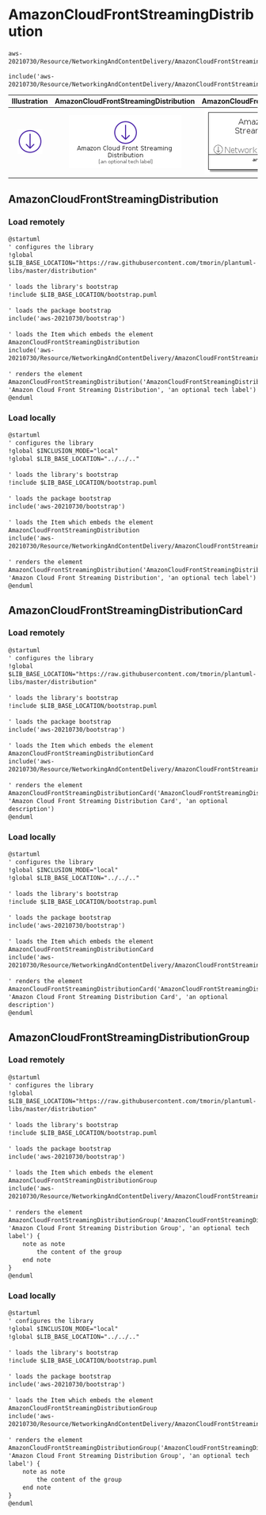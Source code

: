 # AmazonCloudFrontStreamingDistribution


```text
aws-20210730/Resource/NetworkingAndContentDelivery/AmazonCloudFrontStreamingDistribution
```

```text
include('aws-20210730/Resource/NetworkingAndContentDelivery/AmazonCloudFrontStreamingDistribution')
```



| Illustration | AmazonCloudFrontStreamingDistribution | AmazonCloudFrontStreamingDistributionCard | AmazonCloudFrontStreamingDistributionGroup |
| :---: | :---: | :---: | :---: |
| ![illustration for Illustration](../../../aws-20210730/Resource/NetworkingAndContentDelivery/AmazonCloudFrontStreamingDistribution.png) | ![illustration for AmazonCloudFrontStreamingDistribution](../../../aws-20210730/Resource/NetworkingAndContentDelivery/AmazonCloudFrontStreamingDistribution.Local.png) | ![illustration for AmazonCloudFrontStreamingDistributionCard](../../../aws-20210730/Resource/NetworkingAndContentDelivery/AmazonCloudFrontStreamingDistributionCard.Local.png) | ![illustration for AmazonCloudFrontStreamingDistributionGroup](../../../aws-20210730/Resource/NetworkingAndContentDelivery/AmazonCloudFrontStreamingDistributionGroup.Local.png) |




## AmazonCloudFrontStreamingDistribution

### Load remotely
```plantuml
@startuml
' configures the library
!global $LIB_BASE_LOCATION="https://raw.githubusercontent.com/tmorin/plantuml-libs/master/distribution"

' loads the library's bootstrap
!include $LIB_BASE_LOCATION/bootstrap.puml

' loads the package bootstrap
include('aws-20210730/bootstrap')

' loads the Item which embeds the element AmazonCloudFrontStreamingDistribution
include('aws-20210730/Resource/NetworkingAndContentDelivery/AmazonCloudFrontStreamingDistribution')

' renders the element
AmazonCloudFrontStreamingDistribution('AmazonCloudFrontStreamingDistribution', 'Amazon Cloud Front Streaming Distribution', 'an optional tech label')
@enduml
```

### Load locally
```plantuml
@startuml
' configures the library
!global $INCLUSION_MODE="local"
!global $LIB_BASE_LOCATION="../../.."

' loads the library's bootstrap
!include $LIB_BASE_LOCATION/bootstrap.puml

' loads the package bootstrap
include('aws-20210730/bootstrap')

' loads the Item which embeds the element AmazonCloudFrontStreamingDistribution
include('aws-20210730/Resource/NetworkingAndContentDelivery/AmazonCloudFrontStreamingDistribution')

' renders the element
AmazonCloudFrontStreamingDistribution('AmazonCloudFrontStreamingDistribution', 'Amazon Cloud Front Streaming Distribution', 'an optional tech label')
@enduml
```

## AmazonCloudFrontStreamingDistributionCard

### Load remotely
```plantuml
@startuml
' configures the library
!global $LIB_BASE_LOCATION="https://raw.githubusercontent.com/tmorin/plantuml-libs/master/distribution"

' loads the library's bootstrap
!include $LIB_BASE_LOCATION/bootstrap.puml

' loads the package bootstrap
include('aws-20210730/bootstrap')

' loads the Item which embeds the element AmazonCloudFrontStreamingDistributionCard
include('aws-20210730/Resource/NetworkingAndContentDelivery/AmazonCloudFrontStreamingDistribution')

' renders the element
AmazonCloudFrontStreamingDistributionCard('AmazonCloudFrontStreamingDistributionCard', 'Amazon Cloud Front Streaming Distribution Card', 'an optional description')
@enduml
```

### Load locally
```plantuml
@startuml
' configures the library
!global $INCLUSION_MODE="local"
!global $LIB_BASE_LOCATION="../../.."

' loads the library's bootstrap
!include $LIB_BASE_LOCATION/bootstrap.puml

' loads the package bootstrap
include('aws-20210730/bootstrap')

' loads the Item which embeds the element AmazonCloudFrontStreamingDistributionCard
include('aws-20210730/Resource/NetworkingAndContentDelivery/AmazonCloudFrontStreamingDistribution')

' renders the element
AmazonCloudFrontStreamingDistributionCard('AmazonCloudFrontStreamingDistributionCard', 'Amazon Cloud Front Streaming Distribution Card', 'an optional description')
@enduml
```

## AmazonCloudFrontStreamingDistributionGroup

### Load remotely
```plantuml
@startuml
' configures the library
!global $LIB_BASE_LOCATION="https://raw.githubusercontent.com/tmorin/plantuml-libs/master/distribution"

' loads the library's bootstrap
!include $LIB_BASE_LOCATION/bootstrap.puml

' loads the package bootstrap
include('aws-20210730/bootstrap')

' loads the Item which embeds the element AmazonCloudFrontStreamingDistributionGroup
include('aws-20210730/Resource/NetworkingAndContentDelivery/AmazonCloudFrontStreamingDistribution')

' renders the element
AmazonCloudFrontStreamingDistributionGroup('AmazonCloudFrontStreamingDistributionGroup', 'Amazon Cloud Front Streaming Distribution Group', 'an optional tech label') {
    note as note
        the content of the group
    end note
}
@enduml
```

### Load locally
```plantuml
@startuml
' configures the library
!global $INCLUSION_MODE="local"
!global $LIB_BASE_LOCATION="../../.."

' loads the library's bootstrap
!include $LIB_BASE_LOCATION/bootstrap.puml

' loads the package bootstrap
include('aws-20210730/bootstrap')

' loads the Item which embeds the element AmazonCloudFrontStreamingDistributionGroup
include('aws-20210730/Resource/NetworkingAndContentDelivery/AmazonCloudFrontStreamingDistribution')

' renders the element
AmazonCloudFrontStreamingDistributionGroup('AmazonCloudFrontStreamingDistributionGroup', 'Amazon Cloud Front Streaming Distribution Group', 'an optional tech label') {
    note as note
        the content of the group
    end note
}
@enduml
```

